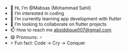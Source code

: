 - 👋 Hi, I’m @Mabsas (Mohammad Sahil)
- 👀 I’m interested in coding 
- 🌱 I’m currently learning app development with flutter 
- 💞️ I’m looking to collaborate on flutter projects 
- 📫 How to reach me absiddique007@gmail.com
- 😄 Pronouns: ♂️
- ⚡ Fun fact: Code -> Cry -> Conquer 

<!---
Mabsas/Mabsas is a ✨ special ✨ repository because its `README.md` (this file) appears on your GitHub profile.
You can click the Preview link to take a look at your changes.
--->
